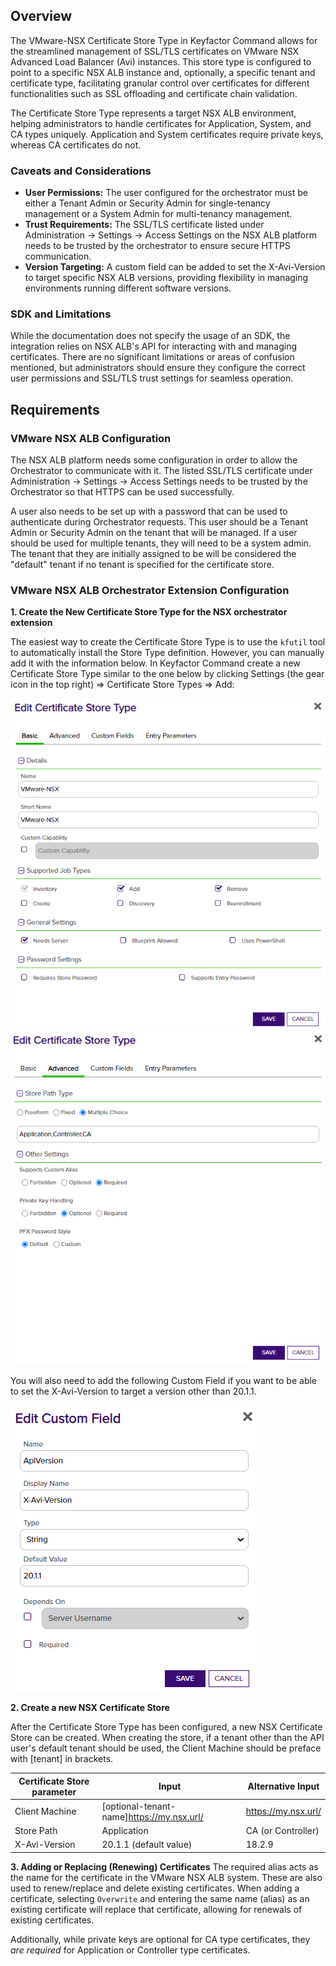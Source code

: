 ## Overview

The VMware-NSX Certificate Store Type in Keyfactor Command allows for the streamlined management of SSL/TLS certificates on VMware NSX Advanced Load Balancer (Avi) instances. This store type is configured to point to a specific NSX ALB instance and, optionally, a specific tenant and certificate type, facilitating granular control over certificates for different functionalities such as SSL offloading and certificate chain validation.

The Certificate Store Type represents a target NSX ALB environment, helping administrators to handle certificates for Application, System, and CA types uniquely. Application and System certificates require private keys, whereas CA certificates do not.

### Caveats and Considerations

- **User Permissions:** The user configured for the orchestrator must be either a Tenant Admin or Security Admin for single-tenancy management or a System Admin for multi-tenancy management.
- **Trust Requirements:** The SSL/TLS certificate listed under Administration -> Settings -> Access Settings on the NSX ALB platform needs to be trusted by the orchestrator to ensure secure HTTPS communication.
- **Version Targeting:** A custom field can be added to set the X-Avi-Version to target specific NSX ALB versions, providing flexibility in managing environments running different software versions.

### SDK and Limitations

While the documentation does not specify the usage of an SDK, the integration relies on NSX ALB's API for interacting with and managing certificates. There are no significant limitations or areas of confusion mentioned, but administrators should ensure they configure the correct user permissions and SSL/TLS trust settings for seamless operation.

## Requirements

### VMware NSX ALB Configuration
The NSX ALB platform needs some configuration in order to allow the Orchestrator to communicate with it.
The listed SSL/TLS certificate under Administration -> Settings -> Access Settings  needs to be trusted by the Orchestrator so that HTTPS can be used successfully.

A user also needs to be set up with a password that can be used to authenticate during Orchestrator requests. This user should be a Tenant Admin or Security Admin on the tenant that will be managed.
If a user should be used for multiple tenants, they will need to be a system admin. The tenant that they are initially assigned to be will be considered the "default" tenant if no tenant is specified for the certificate store.

### VMware NSX ALB Orchestrator Extension Configuration
**1. Create the New Certificate Store Type for the NSX orchestrator extension**

The easiest way to create the Certificate Store Type is to use the `kfutil` tool to automatically install the Store Type definition. However, you can manually add it with the information below.
In Keyfactor Command create a new Certificate Store Type similar to the one below by clicking Settings (the gear icon in the top right) => Certificate Store Types => Add:

![](images/store-type-basic.png)
![](images/store-type-advanced.png)

You will also need to add the following Custom Field if you want to be able to set the X-Avi-Version to target a version other than 20.1.1. 

![](images/store-type-avi-version.png)

**2. Create a new NSX Certificate Store**

After the Certificate Store Type has been configured, a new NSX Certificate Store can be created.
When creating the store, if a tenant other than the API user's default tenant should be used, the Client Machine should be preface with [tenant] in brackets.

| Certificate Store parameter | Input | Alternative Input |
|-|-|-|
| Client Machine | [optional-tenant-name]https://my.nsx.url/ | https://my.nsx.url/ |
| Store Path | Application | CA (or Controller) |
| X-Avi-Version | 20.1.1 (default value) | 18.2.9 |

**3. Adding or Replacing (Renewing) Certificates**
The required alias acts as the name for the certificate in the VMware NSX ALB system. These are also used to renew/replace and delete existing certificates.
When adding a certificate, selecting `Overwrite` and entering the same name (alias) as an existing certificate will replace that certificate, allowing for renewals of existing certificates.

Additionally, while private keys are optional for CA type certificates, they _are required_ for Application or Controller type certificates.

